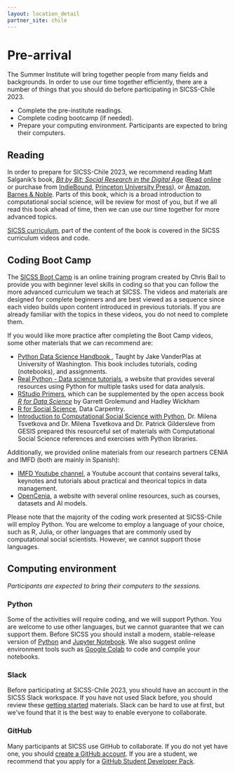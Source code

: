 ```yaml
---
layout: location_detail
partner_site: chile
---
```


# Pre-arrival

The Summer Institute will bring together people from many fields and backgrounds. In order to use our time together efficiently, there are a number of things that you should do before participating in SICSS-Chile 2023.

- Complete the pre-institute readings.
- Complete coding bootcamp (if needed).
- Prepare your computing environment. Participants are expected to bring their computers.

## Reading

In order to prepare for SICSS-Chile 2023, we recommend reading Matt Salganik’s book, *[Bit by Bit: Social Research in the Digital Age](http://www.bitbybitbook.com)* ([Read online](https://www.bitbybitbook.com/en/1st-ed/preface/) or purchase from [IndieBound](https://www.indiebound.org/book/9780691158648), [Princeton University Press](https://press.princeton.edu/books/paperback/9780691196107/bit-by-bit)), or [Amazon](https://www.amazon.com/Bit-Social-Research-Digital-Age/dp/0691158649), [Barnes & Noble](https://www.barnesandnoble.com/w/bit-by-bit-matthew-salganik/1125483924). Parts of this book, which is a broad introduction to computational social science, will be review for most of you, but if we all read this book ahead of time, then we can use our time together for more advanced topics.

[SICSS curriculum](https://sicss.io/curriculum), part of the content of the book is covered in the SICSS curriculum videos and code. 

## Coding Boot Camp

The [SICSS Boot Camp](https://sicss.io/boot_camp) is an online training program created by Chris Bail to provide you with beginner level skills in coding so that you can follow the more advanced curriculum we teach at SICSS. The videos and materials are designed for complete beginners and are best viewed as a sequence since each video builds upon content introduced in previous tutorials. If you are already familiar with the topics in these videos, you do not need to complete them.

If you would like more practice after completing the Boot Camp videos, some other materials that we can recommend are:
- [Python Data Science Handbook
](https://jakevdp.github.io/PythonDataScienceHandbook/), Taught by Jake VanderPlas at University of Washington. This book includes tutorials, coding (notebooks), and assignments.
- [Real Python - Data science tutorials](https://realpython.com/tutorials/data-science/), a website that provides several resources using Python for multiple tasks used for data analysis.
- [RStudio Primers](https://rstudio.cloud/learn/primers), which can be supplemented by the open access book _[R for Data Science](https://r4ds.had.co.nz/)_ by Garrett Grolemund and Hadley Wickham
- [R for Social Science](https://datacarpentry.org/r-socialsci/), Data Carpentry.  
- [Introduction to Computational Social Science with Python](https://github.com/gesis-css-python/materials), Dr. Milena Tsvetkova and Dr. Milena Tsvetkova and Dr. Patrick Gildersleve from GESIS prepared this resourceful set of materials with Computational Social Science references and exercises with Python libraries. 

Additionally, we provided online materials from our research partners CENIA and IMFD (both are mainly in Spanish):

- [IMFD Youtube channel](https://www.youtube.com/@FundamentosdelosDatos), a Youtube account that contains several talks, keynotes and tutorials about practical and theorical topics in data management.
- [OpenCenia](https://cenia.cl/opencenia/), a website with several online resources, such as courses, datasets and AI models.


Please note that the majority of the coding work presented at SICSS-Chile will employ Python. You are welcome to employ a language of your choice, such as R, Julia, or other languages that are commonly used by computational social scientists.  However, we cannot support those languages.


## Computing environment

*Participants are expected to bring their computers to the sessions.* 


### Python

Some of the activities will require coding, and we will support Python. You are welcome to use other languages, but we cannot guarantee that we can support them. Before SICSS you should install a modern, stable-release version of [Python](https://www.python.org/) and [Jupyter Notebook](https://jupyter.org/). We also suggest online environment tools such as [Google Colab](https://colab.research.google.com/) to code and compile your notebooks.

### Slack

Before participating at SICSS-Chile 2023, you should have an account in the SICSS Slack workspace.  If you have not used Slack before, you should review these [getting started](https://slack.com/help/categories/360000049043-Getting-started) materials.  Slack can be hard to use at first, but we've found that it is the best way to enable everyone to collaborate.

### GitHub

Many participants at SICSS use GitHub to collaborate. If you do not yet have one, you should [create a GitHub account](https://github.com/join). If you are a student, we recommend that you apply for a [GitHub Student Developer Pack](https://education.github.com/pack).

